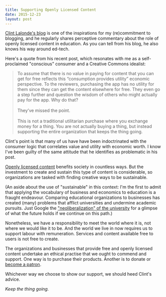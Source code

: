 ```yaml
---
title: Supporting Openly Licensed Content
date: 2015-12-23
layout: post
---
```


[Clint Lalonde's blog](http://clintlalonde.net) is one of the inspirations for my (re)commitment to blogging, and he regularly shares perceptive commentary about the role of openly licensed content in education. As you can tell from his blog, he also knows his way around ed-tech.

Here's a quote from his recent post, which resonates with me as a self-proclaimed "conscious" consumer and a Creative Commons idealist:

> To assume that there is no value in paying for content that you can get for free reflects this “consumption provides utility” economic perspective. To the reviewers, purchasing the app has no utility for them since they can get the content elsewhere for free. They even go a step further and question the wisdom of others who might actually pay for the app. Why do that?
<br><br>
>They’ve missed the point.
<br><br>
>This is not a traditional utilitarian purchase where you exchange money for a thing. You are not actually buying a thing, but instead supporting the entire organization that keeps the thing going.

Clint's point is that many of us have have been indoctrinated with the consumer logic that correlates value and utility with economic worth. I know I've been guilty of the same attitude that he identifies as problematic in his post.

[Openly licensed content](http://opencontent.org) benefits society in countless ways. But the investment to create and sustain this type of content is considerable, so organizations are tasked with finding creative ways to be sustainable.

(An aside about the use of "sustainable" in this context: I'm the first to admit that applying the vocabulary of business and economics to education is a fraught endeavour. Comparing educational organizations to businesses has created (many) problems that afflict universities and undermine academic pursuits. Just Google the ["neoliberalization" of the university](http://opinionator.blogs.nytimes.com/2009/03/08/neoliberalism-and-higher-education/?_r=0) for a glimpse of what the future holds if we continue on this path.)

Nonetheless, we have a responsibility to meet the world where it is, not where we would like it to be. And the world we live in now requires us to support labour with remuneration. Services and content available free to users is not free to create.

The organizations and businesses that provide free and openly licensed content undertake an ethical practise that we ought to commend and support. One way is to purchase their products. Another is to donate or [become a patron](https://www.patreon.com/).

Whichever way we choose to show our support, we should heed Clint's advice.

_Keep the thing going._
